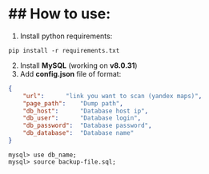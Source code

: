 # ## How to use:

1. Install python requirements:

```
pip install -r requirements.txt
```

2. Install **MySQL** (working on **v8.0.31**)
3. Add **config.json** file of format:

```json
{
    "url": 		"link you want to scan (yandex maps)",
    "page_path": 	"Dump path",
    "db_host": 		"Database host ip",
    "db_user": 		"Database login",
    "db_password": 	"Database password",
    "db_database": 	"Database name"
}
```


```
mysql> use db_name;
mysql> source backup-file.sql;
```
